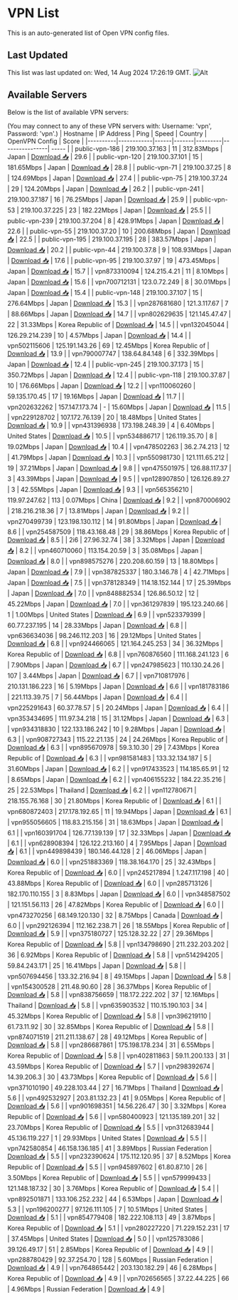 # VPN List

This is an auto-generated list of Open VPN config files.

## Last Updated

This list was last updated on: Wed, 14 Aug 2024 17:26:19 GMT.
![Alt](https://repobeats.axiom.co/api/embed/186b98318ef1479477931607c1ad7d823f12451f.svg "Repobeats analytics image")

## Available Servers

Below is the list of available VPN servers:

(You may connect to any of these VPN servers with: Username: 'vpn', Password: 'vpn'.)
| Hostname | IP Address | Ping | Speed | Country | OpenVPN Config | Score |
|----------|------------|------|-------|---------|----------------| ----- |
| public-vpn-186 | 219.100.37.163 | 11 | 312.83Mbps | Japan | [Download 📥](./configs/server_0_JP.ovpn) | 29.6 |
| public-vpn-120 | 219.100.37.101 | 15 | 181.65Mbps | Japan | [Download 📥](./configs/server_1_JP.ovpn) | 28.8 |
| public-vpn-71 | 219.100.37.25 | 8 | 124.69Mbps | Japan | [Download 📥](./configs/server_2_JP.ovpn) | 27.4 |
| public-vpn-75 | 219.100.37.24 | 29 | 124.20Mbps | Japan | [Download 📥](./configs/server_3_JP.ovpn) | 26.2 |
| public-vpn-241 | 219.100.37.187 | 16 | 76.25Mbps | Japan | [Download 📥](./configs/server_4_JP.ovpn) | 25.9 |
| public-vpn-53 | 219.100.37.225 | 23 | 182.22Mbps | Japan | [Download 📥](./configs/server_5_JP.ovpn) | 25.5 |
| public-vpn-239 | 219.100.37.204 | 8 | 428.91Mbps | Japan | [Download 📥](./configs/server_6_JP.ovpn) | 22.6 |
| public-vpn-55 | 219.100.37.20 | 10 | 200.68Mbps | Japan | [Download 📥](./configs/server_7_JP.ovpn) | 22.5 |
| public-vpn-195 | 219.100.37.195 | 28 | 383.57Mbps | Japan | [Download 📥](./configs/server_8_JP.ovpn) | 20.2 |
| public-vpn-44 | 219.100.37.8 | 9 | 108.93Mbps | Japan | [Download 📥](./configs/server_9_JP.ovpn) | 17.6 |
| public-vpn-95 | 219.100.37.97 | 19 | 473.45Mbps | Japan | [Download 📥](./configs/server_10_JP.ovpn) | 15.7 |
| vpn873310094 | 124.215.4.21 | 11 | 8.10Mbps | Japan | [Download 📥](./configs/server_11_JP.ovpn) | 15.6 |
| vpn700712131 | 123.0.72.249 | 8 | 30.01Mbps | Japan | [Download 📥](./configs/server_12_JP.ovpn) | 15.4 |
| public-vpn-148 | 219.100.37.107 | 15 | 276.64Mbps | Japan | [Download 📥](./configs/server_13_JP.ovpn) | 15.3 |
| vpn287681680 | 121.3.117.67 | 7 | 88.66Mbps | Japan | [Download 📥](./configs/server_14_JP.ovpn) | 14.7 |
| vpn802629635 | 121.145.47.47 | 22 | 31.33Mbps | Korea Republic of | [Download 📥](./configs/server_15_KR.ovpn) | 14.5 |
| vpn132045044 | 126.29.214.239 | 10 | 4.57Mbps | Japan | [Download 📥](./configs/server_16_JP.ovpn) | 14.4 |
| vpn502115606 | 125.191.143.26 | 69 | 12.45Mbps | Korea Republic of | [Download 📥](./configs/server_17_KR.ovpn) | 13.9 |
| vpn790007747 | 138.64.84.148 | 6 | 332.39Mbps | Japan | [Download 📥](./configs/server_18_JP.ovpn) | 12.4 |
| public-vpn-245 | 219.100.37.173 | 15 | 350.72Mbps | Japan | [Download 📥](./configs/server_19_JP.ovpn) | 12.4 |
| public-vpn-118 | 219.100.37.87 | 10 | 176.66Mbps | Japan | [Download 📥](./configs/server_20_JP.ovpn) | 12.2 |
| vpn110060260 | 59.135.170.45 | 17 | 19.16Mbps | Japan | [Download 📥](./configs/server_21_JP.ovpn) | 11.7 |
| vpn202632262 | 157.147.173.74 | - | 15.60Mbps | Japan | [Download 📥](./configs/server_22_JP.ovpn) | 11.5 |
| vpn229128702 | 107.172.76.139 | 20 | 18.48Mbps | United States | [Download 📥](./configs/server_23_US.ovpn) | 10.9 |
| vpn431396938 | 173.198.248.39 | 4 | 6.40Mbps | United States | [Download 📥](./configs/server_24_US.ovpn) | 10.5 |
| vpn534886717 | 126.119.35.70 | 8 | 19.02Mbps | Japan | [Download 📥](./configs/server_25_JP.ovpn) | 10.4 |
| vpn478502263 | 36.2.74.213 | 12 | 41.79Mbps | Japan | [Download 📥](./configs/server_26_JP.ovpn) | 10.3 |
| vpn550981730 | 121.111.65.212 | 19 | 37.21Mbps | Japan | [Download 📥](./configs/server_27_JP.ovpn) | 9.8 |
| vpn475501975 | 126.88.117.37 | 3 | 43.39Mbps | Japan | [Download 📥](./configs/server_28_JP.ovpn) | 9.5 |
| vpn128907850 | 126.126.89.27 | 3 | 42.55Mbps | Japan | [Download 📥](./configs/server_29_JP.ovpn) | 9.3 |
| vpn565356210 | 119.97.247.62 | 113 | 0.07Mbps | China | [Download 📥](./configs/server_30_CN.ovpn) | 9.2 |
| vpn870006902 | 218.216.218.36 | 7 | 13.81Mbps | Japan | [Download 📥](./configs/server_31_JP.ovpn) | 9.2 |
| vpn270499739 | 123.198.130.112 | 14 | 91.80Mbps | Japan | [Download 📥](./configs/server_32_JP.ovpn) | 8.6 |
| vpn254587509 | 118.43.168.48 | 29 | 38.86Mbps | Korea Republic of | [Download 📥](./configs/server_33_KR.ovpn) | 8.5 |
| 2i6 | 27.96.32.74 | 38 | 3.32Mbps | Japan | [Download 📥](./configs/server_34_JP.ovpn) | 8.2 |
| vpn460710060 | 113.154.20.59 | 3 | 35.08Mbps | Japan | [Download 📥](./configs/server_35_JP.ovpn) | 8.0 |
| vpn898575276 | 220.208.60.159 | 13 | 18.80Mbps | Japan | [Download 📥](./configs/server_36_JP.ovpn) | 7.9 |
| vpn387825337 | 180.3.146.78 | 4 | 42.71Mbps | Japan | [Download 📥](./configs/server_37_JP.ovpn) | 7.5 |
| vpn378128349 | 114.18.152.144 | 17 | 25.39Mbps | Japan | [Download 📥](./configs/server_38_JP.ovpn) | 7.0 |
| vpn848882534 | 126.86.50.12 | 12 | 45.22Mbps | Japan | [Download 📥](./configs/server_39_JP.ovpn) | 7.0 |
| vpn361297839 | 195.123.240.66 | 1 | 1.00Mbps | United States | [Download 📥](./configs/server_40_US.ovpn) | 6.9 |
| vpn523379399 | 60.77.237.195 | 14 | 28.33Mbps | Japan | [Download 📥](./configs/server_41_JP.ovpn) | 6.8 |
| vpn636634036 | 98.246.112.203 | 16 | 29.12Mbps | United States | [Download 📥](./configs/server_42_US.ovpn) | 6.8 |
| vpn924466065 | 121.164.245.253 | 34 | 36.32Mbps | Korea Republic of | [Download 📥](./configs/server_43_KR.ovpn) | 6.8 |
| vpn760876560 | 111.168.241.123 | 6 | 7.90Mbps | Japan | [Download 📥](./configs/server_44_JP.ovpn) | 6.7 |
| vpn247985623 | 110.130.24.26 | 107 | 3.44Mbps | Japan | [Download 📥](./configs/server_45_JP.ovpn) | 6.7 |
| vpn710817976 | 210.131.186.223 | 16 | 5.19Mbps | Japan | [Download 📥](./configs/server_46_JP.ovpn) | 6.6 |
| vpn181783186 | 221.113.39.75 | 7 | 56.44Mbps | Japan | [Download 📥](./configs/server_47_JP.ovpn) | 6.4 |
| vpn225291643 | 60.37.78.57 | 5 | 20.24Mbps | Japan | [Download 📥](./configs/server_48_JP.ovpn) | 6.4 |
| vpn353434695 | 111.97.34.218 | 15 | 31.12Mbps | Japan | [Download 📥](./configs/server_49_JP.ovpn) | 6.3 |
| vpn934318830 | 122.133.186.242 | 10 | 9.28Mbps | Japan | [Download 📥](./configs/server_50_JP.ovpn) | 6.3 |
| vpn908727343 | 115.22.21.135 | 24 | 24.26Mbps | Korea Republic of | [Download 📥](./configs/server_51_KR.ovpn) | 6.3 |
| vpn895670978 | 59.3.10.30 | 29 | 7.43Mbps | Korea Republic of | [Download 📥](./configs/server_52_KR.ovpn) | 6.3 |
| vpn981581483 | 133.32.134.187 | 5 | 31.60Mbps | Japan | [Download 📥](./configs/server_53_JP.ovpn) | 6.2 |
| vpn917433523 | 114.185.65.91 | 12 | 8.65Mbps | Japan | [Download 📥](./configs/server_54_JP.ovpn) | 6.2 |
| vpn406155232 | 184.22.35.216 | 25 | 22.53Mbps | Thailand | [Download 📥](./configs/server_55_TH.ovpn) | 6.2 |
| vpn112780671 | 218.155.76.168 | 30 | 21.80Mbps | Korea Republic of | [Download 📥](./configs/server_56_KR.ovpn) | 6.1 |
| vpn680872403 | 217.178.192.65 | 11 | 19.94Mbps | Japan | [Download 📥](./configs/server_57_JP.ovpn) | 6.1 |
| vpn955056605 | 118.83.215.156 | 31 | 18.63Mbps | Japan | [Download 📥](./configs/server_58_JP.ovpn) | 6.1 |
| vpn160391704 | 126.77.139.139 | 17 | 32.33Mbps | Japan | [Download 📥](./configs/server_59_JP.ovpn) | 6.1 |
| vpn628908394 | 126.122.213.160 | 4 | 7.95Mbps | Japan | [Download 📥](./configs/server_60_JP.ovpn) | 6.1 |
| vpn449898439 | 180.146.44.128 | 2 | 46.06Mbps | Japan | [Download 📥](./configs/server_61_JP.ovpn) | 6.0 |
| vpn251883369 | 118.38.164.170 | 25 | 32.43Mbps | Korea Republic of | [Download 📥](./configs/server_62_KR.ovpn) | 6.0 |
| vpn245217894 | 1.247.117.198 | 40 | 43.88Mbps | Korea Republic of | [Download 📥](./configs/server_63_KR.ovpn) | 6.0 |
| vpn285713126 | 182.170.110.155 | 3 | 8.83Mbps | Japan | [Download 📥](./configs/server_64_JP.ovpn) | 6.0 |
| vpn348587502 | 121.151.56.113 | 26 | 47.82Mbps | Korea Republic of | [Download 📥](./configs/server_65_KR.ovpn) | 6.0 |
| vpn473270256 | 68.149.120.130 | 32 | 8.75Mbps | Canada | [Download 📥](./configs/server_66_CA.ovpn) | 6.0 |
| vpn292126394 | 112.162.238.71 | 26 | 18.55Mbps | Korea Republic of | [Download 📥](./configs/server_67_KR.ovpn) | 5.9 |
| vpn375180727 | 125.128.32.22 | 27 | 29.36Mbps | Korea Republic of | [Download 📥](./configs/server_68_KR.ovpn) | 5.8 |
| vpn134798690 | 211.232.203.202 | 36 | 6.92Mbps | Korea Republic of | [Download 📥](./configs/server_69_KR.ovpn) | 5.8 |
| vpn514294205 | 59.84.243.171 | 25 | 16.41Mbps | Japan | [Download 📥](./configs/server_70_JP.ovpn) | 5.8 |
| vpn507694456 | 133.32.216.94 | 8 | 49.15Mbps | Japan | [Download 📥](./configs/server_71_JP.ovpn) | 5.8 |
| vpn154300528 | 211.48.90.60 | 28 | 36.37Mbps | Korea Republic of | [Download 📥](./configs/server_72_KR.ovpn) | 5.8 |
| vpn838756659 | 118.172.222.202 | 37 | 12.16Mbps | Thailand | [Download 📥](./configs/server_73_TH.ovpn) | 5.8 |
| vpn635903532 | 110.15.190.103 | 34 | 45.32Mbps | Korea Republic of | [Download 📥](./configs/server_74_KR.ovpn) | 5.8 |
| vpn396219110 | 61.73.11.92 | 30 | 32.85Mbps | Korea Republic of | [Download 📥](./configs/server_75_KR.ovpn) | 5.8 |
| vpn874071519 | 211.211.138.67 | 28 | 49.12Mbps | Korea Republic of | [Download 📥](./configs/server_76_KR.ovpn) | 5.8 |
| vpn286687861 | 175.198.178.234 | 31 | 6.55Mbps | Korea Republic of | [Download 📥](./configs/server_77_KR.ovpn) | 5.8 |
| vpn402811863 | 59.11.200.133 | 31 | 43.59Mbps | Korea Republic of | [Download 📥](./configs/server_78_KR.ovpn) | 5.7 |
| vpn298392674 | 14.39.206.3 | 30 | 43.73Mbps | Korea Republic of | [Download 📥](./configs/server_79_KR.ovpn) | 5.6 |
| vpn371010190 | 49.228.103.44 | 27 | 16.71Mbps | Thailand | [Download 📥](./configs/server_80_TH.ovpn) | 5.6 |
| vpn492532927 | 203.81.132.23 | 41 | 9.05Mbps | Korea Republic of | [Download 📥](./configs/server_81_KR.ovpn) | 5.6 |
| vpn901698351 | 14.56.226.47 | 30 | 3.32Mbps | Korea Republic of | [Download 📥](./configs/server_82_KR.ovpn) | 5.6 |
| vpn580400923 | 121.135.189.201 | 32 | 23.70Mbps | Korea Republic of | [Download 📥](./configs/server_83_KR.ovpn) | 5.5 |
| vpn312683944 | 45.136.119.227 | 1 | 29.93Mbps | United States | [Download 📥](./configs/server_84_US.ovpn) | 5.5 |
| vpn742580854 | 46.158.136.185 | 41 | 3.89Mbps | Russian Federation | [Download 📥](./configs/server_85_RU.ovpn) | 5.5 |
| vpn232390624 | 175.112.120.95 | 37 | 8.52Mbps | Korea Republic of | [Download 📥](./configs/server_86_KR.ovpn) | 5.5 |
| vpn945897602 | 61.80.87.10 | 26 | 3.50Mbps | Korea Republic of | [Download 📥](./configs/server_87_KR.ovpn) | 5.5 |
| vpn579999433 | 121.148.187.32 | 30 | 3.76Mbps | Korea Republic of | [Download 📥](./configs/server_88_KR.ovpn) | 5.4 |
| vpn892501871 | 133.106.252.232 | 44 | 6.53Mbps | Japan | [Download 📥](./configs/server_89_JP.ovpn) | 5.3 |
| vpn196200277 | 97.126.111.105 | 7 | 10.51Mbps | United States | [Download 📥](./configs/server_90_US.ovpn) | 5.1 |
| vpn854779408 | 182.222.108.113 | 49 | 3.87Mbps | Korea Republic of | [Download 📥](./configs/server_91_KR.ovpn) | 5.1 |
| vpn280227220 | 71.229.152.231 | 17 | 37.45Mbps | United States | [Download 📥](./configs/server_92_US.ovpn) | 5.0 |
| vpn125783086 | 39.126.49.17 | 51 | 2.85Mbps | Korea Republic of | [Download 📥](./configs/server_93_KR.ovpn) | 4.9 |
| vpn288780429 | 92.37.254.70 | 128 | 5.60Mbps | Russian Federation | [Download 📥](./configs/server_94_RU.ovpn) | 4.9 |
| vpn764865442 | 203.130.182.29 | 46 | 6.28Mbps | Korea Republic of | [Download 📥](./configs/server_95_KR.ovpn) | 4.9 |
| vpn702656565 | 37.22.44.225 | 66 | 4.96Mbps | Russian Federation | [Download 📥](./configs/server_96_RU.ovpn) | 4.9 |
